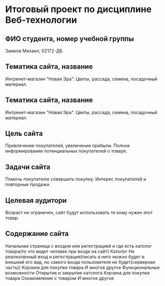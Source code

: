 # Итоговый проект по дисциплине Веб-технологии

## ФИО студента, номер учебной группы

Замков Михаил, 02172-ДБ


## Тематика сайта, название

Интренет-магазин "Новая Эра". Цветы, рассада, семена, посадочный материал.

## Тематика сайта, название

Интренет-магазин "Новая Эра". Цветы, рассада, семена, посадочный материал.

## Цель сайта

Привлечение покупателей, увеличение прибыли. Полное информирование потенциальных покупателей о товаре.

## Задачи сайта

Помочь покупателю совершить покупку. Интерес покупателей и повторные продажи.

## Целевая аудитори

Возраст не ограничен, сайт будут использовать те кому нужен этот товар.

## Содержание сайта

Начальная страница с входом или регестрацией и где есть католог товара(то что видет человек при входе на сайт)
Католог
Не реализовнный вход и регестрация(писать в него можно будет и внешний его вид, но самого входа пользователя не будет(серверная часть))
Корзина для покупки товара
И многое другое
Функциональные возможности
Открытие и закрытие католога
Корзина для покупки товара
Ознакомление с товаром
И многое другое